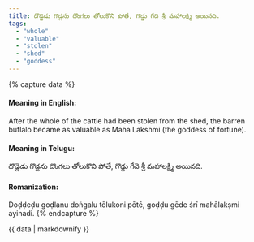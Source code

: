 ```yaml
---
title: దొడ్డెడు గొడ్లను దొంగలు తోలుకొని పోతే, గొడ్డు గేదె శ్రీ మహాలక్ష్మి అయినది.
tags:
  - "whole"
  - "valuable"
  - "stolen"
  - "shed"
  - "goddess"
---
```


{% capture data %}
#### Meaning in English:
After the whole of the cattle had been stolen from the shed, the barren buflalo became as valuable as Maha Lakshmi (the goddess of fortune).

#### Meaning in Telugu:
దొడ్డెడు గొడ్లను దొంగలు తోలుకొని పోతే, గొడ్డు గేదె శ్రీ మహాలక్ష్మి అయినది.

#### Romanization:
Doḍḍeḍu goḍlanu doṅgalu tōlukoni pōtē, goḍḍu gēde śrī mahālakṣmi ayinadi.
{% endcapture %}

{{ data | markdownify }}

